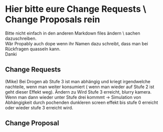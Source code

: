# Hier bitte eure Change Requests \ Change Proposals rein
Bitte nicht einfach in den anderen Markdown files ändern \ sachen dazuschreiben. \
Wär Propably auch dope wenn ihr Namen dazu schreibt, dass man bei Rückfragen quasseln kann. \
Danki

## Change Requests
(Mike)
Bei Drogen ab Stufe 3 ist man abhängig und kriegt irgendwelche nachteile, wenn man weiter konsumiert ( wenn man wieder auf Stufe 2 ist geht dieser Effekt weg).
Ändern zu
Wird Stufe 3 erreicht, blurry kamera. Wenn man dann wieder unter Stufe drei kommmt -> Simulation von Abhängigkeit durch pochenden dunkleren screen effekt bis stufe 0 erreicht oder wieder stufe 3 erreicht wird.

## Change Proposal

